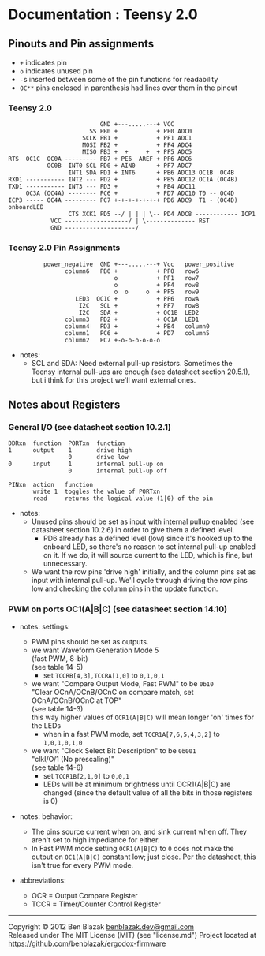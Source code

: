 # Documentation : Teensy 2.0

## Pinouts and Pin assignments

* `+` indicates pin
* `o` indicates unused pin
* `-`s inserted between some of the pin functions for readability
* `OC**` pins enclosed in parenthesis had lines over them in the pinout

### Teensy 2.0

                              GND +---.....---+ VCC
                           SS PB0 +           + PF0 ADC0
                         SCLK PB1 +           + PF1 ADC1
                         MOSI PB2 +           + PF4 ADC4
                         MISO PB3 +  +     +  + PF5 ADC5
    RTS  OC1C  OC0A --------- PB7 + PE6  AREF + PF6 ADC6
               OC0B  INT0 SCL PD0 + AIN0      + PF7 ADC7
                     INT1 SDA PD1 + INT6      + PB6 ADC13 OC1B  OC4B
    RXD1 ----------- INT2 --- PD2 +           + PB5 ADC12 OC1A (OC4B)
    TXD1 ----------- INT3 --- PD3 +           + PB4 ADC11
         OC3A (OC4A) -------- PC6 +           + PD7 ADC10 T0 -- OC4D
    ICP3 ----- OC4A --------- PC7 +-+-+-+-+-+-+ PD6 ADC9  T1 - (OC4D) onboardLED
                     CTS XCK1 PD5 --/ | | | \-- PD4 ADC8 ------------ ICP1
                VCC ------------------/ | \-------------- RST
                GND --------------------/

### Teensy 2.0 Pin Assignments

              power_negative  GND +---.....---+ Vcc   power_positive
                    column6   PB0 +           + PF0   row6
                                  o           + PF1   row7
                                  o           + PF4   row8
                                  o  o     o  + PF5   row9
                       LED3  OC1C +           + PF6   rowA
                        I2C   SCL +           + PF7   rowB
                        I2C   SDA +           + OC1B  LED2
                    column3   PD2 +           + OC1A  LED1
                    column4   PD3 +           + PB4   column0
                    column1   PC6 +           + PD7   column5
                    column2   PC7 +-o-o-o-o-o-o

* notes:
  * SCL and SDA: Need external pull-up resistors.  Sometimes the Teensy
    internal pull-ups are enough (see datasheet section 20.5.1), but i think
    for this project we'll want external ones.


## Notes about Registers

### General I/O (see datasheet section 10.2.1)

    DDRxn  function  PORTxn  function
    1      output    1       drive high
                     0       drive low
    0      input     1       internal pull-up on
                     0       internal pull-up off

    PINxn  action   function
           write 1  toggles the value of PORTxn
           read     returns the logical value (1|0) of the pin

* notes:
  * Unused pins should be set as input with internal pullup enabled (see
    datasheet section 10.2.6) in order to give them a defined level.
    * PD6 already has a defined level (low) since it's hooked up to the onboard
      LED, so there's no reason to set internal pull-up enabled on it.  If we
      do, it will source current to the LED, which is fine, but unnecessary.
  * We want the row pins 'drive high' initially, and the column pins set as
    input with internal pull-up.  We'll cycle through driving the row pins low
    and checking the column pins in the update function.

### PWM on ports OC1(A|B|C) (see datasheet section 14.10)

* notes: settings:
  * PWM pins should be set as outputs.
  * we want Waveform Generation Mode 5  
    (fast PWM, 8-bit)  
    (see table 14-5)
    * set `TCCRB[4,3],TCCRA[1,0]` to `0,1,0,1`
  * we want "Compare Output Mode, Fast PWM" to be `0b10`  
    "Clear OCnA/OCnB/OCnC on compare match, set OCnA/OCnB/OCnC at TOP"  
    (see table 14-3)  
    this way higher values of `OCR1(A|B|C)` will mean longer 'on' times for the
    LEDs
    * when in a fast PWM mode, set `TCCR1A[7,6,5,4,3,2]` to `1,0,1,0,1,0`
  * we want "Clock Select Bit Description" to be `0b001`  
    "clkI/O/1 (No prescaling)"  
    (see table 14-6)
    * set `TCCR1B[2,1,0]` to `0,0,1`
    * LEDs will be at minimum brightness until OCR1(A|B|C) are changed (since
      the default value of all the bits in those registers is 0)

* notes: behavior:
  * The pins source current when on, and sink current when off.  They aren't
    set to high impediance for either.
  * In Fast PWM mode setting `OCR1(A|B|C)` to `0` does not make the output on
    `OC1(A|B|C)` constant low; just close.  Per the datasheet, this isn't true
    for every PWM mode.

* abbreviations:
  * OCR = Output Compare Register
  * TCCR = Timer/Counter Control Register

-------------------------------------------------------------------------------

Copyright &copy; 2012 Ben Blazak <benblazak.dev@gmail.com>  
Released under The MIT License (MIT) (see "license.md")
Project located at <https://github.com/benblazak/ergodox-firmware>

